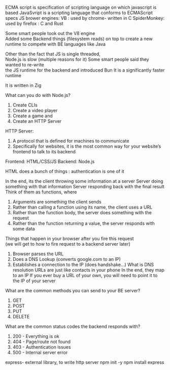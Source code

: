 ECMA script is specification of scripting language on which javascript is based
JavaSvript is a scripting language that conforms to ECMAScript specs
JS brower engines:
VB : used by chrome- written in C
SpiderMonkey: used by firefox : C and Rust

Some smart people took out the V8 engine  
Added some Backend things (filesystem reads) on top 
to create a new runtime to compete with BE languages 
like Java

Other than the fact that JS is single threaded,  
Node.js is slow (multiple reasons for it) 
Some smart people said they wanted to re-write  
the JS runtime for the backend and introduced Bun 
It is a significantly faster runtime 
 
It is written in Zig

What can you do with Node.js? 
1. Create CLIs 
2. Create a video player 
3. Create a game 
and
4. Create an HTTP Server

HTTP Server:
1. A protocol that is defined for machines to communicate 
2. Specifically for websites, it is the most common way for your 
website’s frontend to talk to its backend


Frontend: HTML/CSS/JS
Backend: Node.js

HTML does a bunch of things : authentication is one of it

In the end, its the client throwing some information at a server 
Server doing something with that information 
Server responding back with the final result 
Think of them as functions, where  
1. Arguments are something the client sends 
2. Rather than calling a function using its name, the client uses a URL 
3. Rather than the function body, the server does something with the request 
4. Rather than the function returning a value, the server responds with some data

Things that happen in your browser 
after you fire this request  
(we will get to how to fire request to a backend server later)
1. Browser parses the URL 
2. Does a DNS Lookup (converts google.com to an IP) 
3. Establishes a connection to the IP (does handshake...)
What is DNS resolution 
URLs are just like contacts in your phone 
In the end, they map to an IP 
If you ever buy a URL of your own, you will need to point it 
to the IP of your server


What are the common methods you can send to your BE server? 
1. GET 
2. POST 
3. PUT 
4. DELETE

What are the common status codes the backend responds with? 
1. 200 - Everything is ok 
2. 404 - Page/route not found 
3. 403 - Authentication issues 
4. 500 - Internal server error

express- external library, to write http server
npm init -y
npm install express













